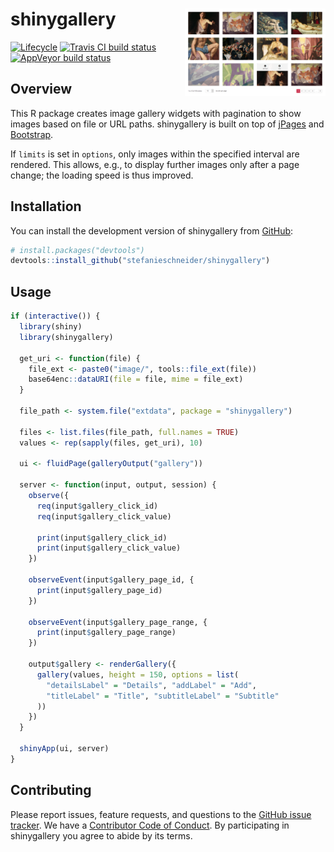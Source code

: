 
<!-- README.md is generated from README.Rmd. Please edit that file -->

# shinygallery <img src="man/figures/example.png" align="right" width="225" />

[![Lifecycle](https://img.shields.io/badge/lifecycle-experimental-orange.svg)](https://www.tidyverse.org/lifecycle/#experimental)
[![Travis CI build
status](https://travis-ci.org/stefanieschneider/shinygallery.svg?branch=master)](https://travis-ci.org/stefanieschneider/shinygallery)
[![AppVeyor build
status](https://ci.appveyor.com/api/projects/status/github/stefanieschneider/shinygallery?branch=master&svg=true)](https://ci.appveyor.com/project/stefanieschneider/shinygallery)

## Overview

This R package creates image gallery widgets with pagination to show
images based on file or URL paths. shinygallery is built on top of
[jPages](https://github.com/luis-almeida/jPages) and
[Bootstrap](https://getbootstrap.com/).

If `limits` is set in `options`, only images within the specified
interval are rendered. This allows, e.g., to display further images only
after a page change; the loading speed is thus improved.

## Installation

You can install the development version of shinygallery from
[GitHub](https://github.com/stefanieschneider/shinygallery):

``` r
# install.packages("devtools")
devtools::install_github("stefanieschneider/shinygallery")
```

## Usage

``` r
if (interactive()) {
  library(shiny)
  library(shinygallery)

  get_uri <- function(file) {
    file_ext <- paste0("image/", tools::file_ext(file))
    base64enc::dataURI(file = file, mime = file_ext)
  }

  file_path <- system.file("extdata", package = "shinygallery")

  files <- list.files(file_path, full.names = TRUE)
  values <- rep(sapply(files, get_uri), 10)

  ui <- fluidPage(galleryOutput("gallery"))

  server <- function(input, output, session) {
    observe({
      req(input$gallery_click_id)
      req(input$gallery_click_value)

      print(input$gallery_click_id)
      print(input$gallery_click_value)
    })

    observeEvent(input$gallery_page_id, {
      print(input$gallery_page_id)
    })

    observeEvent(input$gallery_page_range, {
      print(input$gallery_page_range)
    })

    output$gallery <- renderGallery({
      gallery(values, height = 150, options = list(
        "detailsLabel" = "Details", "addLabel" = "Add",
        "titleLabel" = "Title", "subtitleLabel" = "Subtitle"
      ))
    })
  }

  shinyApp(ui, server)
}
```

## Contributing

Please report issues, feature requests, and questions to the [GitHub
issue
tracker](https://github.com/stefanieschneider/shinygallery/issues). We
have a [Contributor Code of
Conduct](https://github.com/stefanieschneider/shinygallery/blob/master/CODE_OF_CONDUCT.md).
By participating in shinygallery you agree to abide by its terms.
